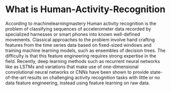 # What is Human-Activity-Recognition

According to machinelearningmastery Human activity recognition is the problem of classifying sequences of accelerometer data recorded by specialized harnesses or smart phones into known well-defined movements. Classical approaches to the problem involve hand crafting features from the time series data based on fixed-sized windows and training machine learning models, such as ensembles of decision trees. The difficulty is that this feature engineering requires strong expertise in the field. Recently, deep learning methods such as recurrent neural networks like as LSTMs and variations that make use of one-dimensional convolutional neural networks or CNNs have been shown to provide state-of-the-art results on challenging activity recognition tasks with little or no data feature engineering, instead using feature learning on raw data.

